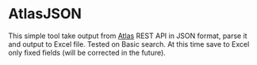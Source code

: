 # AtlasJSON

This simple tool take output from [Atlas](atlas.apache.org) REST API in JSON format, parse it and output to Excel file.
Tested on Basic search.
At this time save to Excel only fixed fields (will be corrected in the future).
